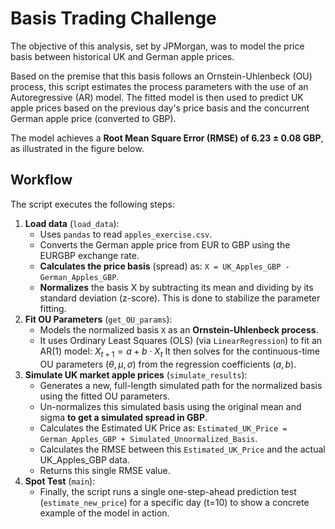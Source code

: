 # Basis Trading Challenge
The objective of this analysis, set by JPMorgan, was to model the price basis between historical UK and German apple prices.

Based on the premise that this basis follows an Ornstein-Uhlenbeck (OU) process, this script estimates the process parameters with the use of an Autoregressive (AR) model. 
The fitted model is then used to predict UK apple prices based on the previous day's price basis and the concurrent German apple price (converted to GBP).

The model achieves a **Root Mean Square Error (RMSE) of 6.23 $\pm$ 0.08 GBP**, as illustrated in the figure below.

## Workflow
The script executes the following steps:
1. **Load data** (`load_data`):
   * Uses `pandas` to read `apples_exercise.csv`.
   * Converts the German apple price from EUR to GBP using the EURGBP exchange rate.
   * **Calculates the price basis** (spread) as: `X = UK_Apples_GBP - German_Apples_GBP`.
   * **Normalizes** the basis X by subtracting its mean and dividing by its standard deviation (z-score). This is done to stabilize the parameter fitting.
2. **Fit OU Parameters** (`get_OU_params`):
   * Models the normalized basis `X` as an **Ornstein-Uhlenbeck process**.
   * It uses Ordinary Least Squares (OLS) (via `LinearRegression`) to fit an AR(1) model:
     $X_{t+1} = a + b \cdot X_t$
     It then solves for the continuous-time OU parameters ($\theta, \mu, \sigma$) from the regression coefficients ($a, b$).
3. **Simulate UK market apple prices** (`simulate_results`):
   * Generates a new, full-length simulated path for the normalized basis using the fitted OU parameters.
   * Un-normalizes this simulated basis using the original mean and sigma **to get a simulated spread in GBP**.
   * Calculates the Estimated UK Price as: `Estimated_UK_Price = German_Apples_GBP + Simulated_Unnormalized_Basis`.
   * Calculates the RMSE between this `Estimated_UK_Price` and the actual UK_Apples_GBP data.
   * Returns this single RMSE value.
4. **Spot Test** (`main`):
   * Finally, the script runs a single one-step-ahead prediction test (`estimate_new_price`) for a specific day (t=10) to show a concrete example of the model in action.
